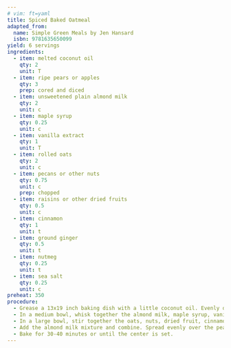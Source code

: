 ```yaml
---
# vim: ft=yaml
title: Spiced Baked Oatmeal
adapted_from:
  name: Simple Green Meals by Jen Hansard
  isbn: 9781635650099
yield: 6 servings
ingredients:
  - item: melted coconut oil
    qty: 2
    unit: T
  - item: ripe pears or apples
    qty: 3
    prep: cored and diced
  - item: unsweetened plain almond milk
    qty: 2
    unit: c
  - item: maple syrup
    qty: 0.25
    unit: c
  - item: vanilla extract
    qty: 1
    unit: T
  - item: rolled oats
    qty: 2
    unit: c
  - item: pecans or other nuts
    qty: 0.75
    unit: c
    prep: chopped
  - item: raisins or other dried fruits
    qty: 0.5
    unit: c
  - item: cinnamon
    qty: 1
    unit: t
  - item: ground ginger
    qty: 0.5
    unit: t
  - item: nutmeg
    qty: 0.25
    unit: t
  - item: sea salt
    qty: 0.25
    unit: c  
preheat: 350
procedure:
  - Grease a 13x19 inch baking dish with a little coconut oil. Evenly distribute pears in bottom of the pan.
  - In a medium bowl, whisk together the almond milk, maple syrup, vanilla, and melted oil.
  - In a large bowl, stir together the oats, nuts, dried fruit, cinnamon, ginger, nutmeg, and salt. 
  - Add the almond milk mixture and combine. Spread evenly over the pears.
  - Bake for 30-40 minutes or until the center is set. 
---
```

